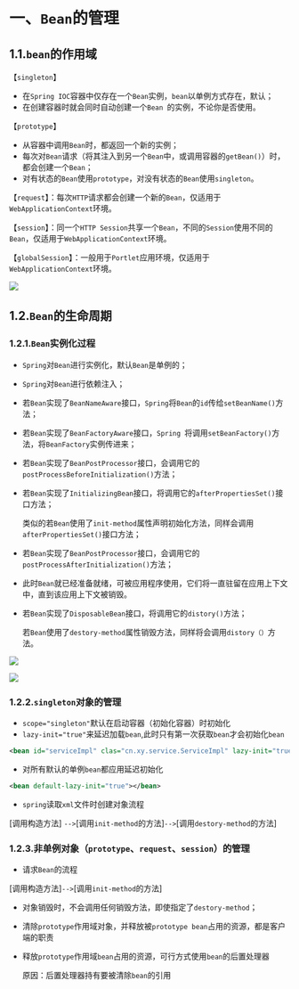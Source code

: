 # 一、`Bean`的管理

## 1.1.`bean`的作用域

【`singleton`】

* 在`Spring IOC`容器中仅存在一个`Bean`实例，`bean`以单例方式存在，默认；
* 在创建容器时就会同时自动创建一个`Bean `的实例，不论你是否使用。

【`prototype`】

* 从容器中调用`Bean`时，都返回一个新的实例；
* 每次对`Bean`请求（将其注入到另一个`Bean`中，或调用容器的`getBean()`）时，都会创建一个`Bean`；
* 对有状态的`Bean`使用`prototype`，对没有状态的`Bean`使用`singleton`。

【`request`】：每次`HTTP`请求都会创建一个新的`Bean`，仅适用于`WebApplicationContext`环境。

【`session`】：同一个`HTTP Session`共享一个`Bean`，不同的`Session`使用不同的`Bean`，仅适用于`WebApplicationContext`环境。

【`globalSession`】：一般用于`Portlet`应用环境，仅适用于`WebApplicationContext`环境。

![](E:\typora\images\微信图片_20180607150112.png)

## 1.2.`Bean`的生命周期

### 1.2.1.`Bean`实例化过程

* `Spring`对`Bean`进行实例化，默认`Bean`是单例的；

* `Spring`对`Bean`进行依赖注入；

* 若`Bean`实现了`BeanNameAware`接口，`Spring`将`Bean`的`id`传给`setBeanName()`方法；

* 若`Bean`实现了`BeanFactoryAware`接口，`Spring `将调用`setBeanFactory()`方法，将`BeanFactory`实例传进来；

* 若`Bean`实现了`BeanPostProcessor`接口，会调用它的`postProcessBeforeInitialization()`方法；

* 若`Bean`实现了`InitializingBean`接口，将调用它的`afterPropertiesSet()`接口方法；

  类似的若`Bean`使用了`init-method`属性声明初始化方法，同样会调用`afterPropertiesSet()`接口方法；

* 若`Bean`实现了`BeanPostProcessor`接口，会调用它的`postProcessAfterInitialization()`方法；

* 此时`Bean`就已经准备就绪，可被应用程序使用，它们将一直驻留在应用上下文中，直到该应用上下文被销毁。

* 若`Bean`实现了`DisposableBean`接口，将调用它的`distory()`方法；

  若`Bean`使用了`destory-method`属性销毁方法，同样将会调用`distory（）`方法。

![](E:\typora\images\微信图片_20180607150108.png)

![](E:\typora\images\微信图片_20180607150041.png)

### 1.2.2.`singleton`对象的管理

* `scope="singleton"`默认在启动容器（初始化容器）时初始化
* `lazy-init="true"`来延迟加载`bean`,此时只有第一次获取`bean`才会初始化`bean`

```xml
<bean id="serviceImpl" clas="cn.xy.service.ServiceImpl" lazy-init="true"></bean>
```

* 对所有默认的单例`bean`都应用延迟初始化

```xml
<bean default-lazy-init="true"></bean>
```

* `spring`读取`xml`文件时创建对象流程

[调用构造方法] `-->`[调用`init-method`的方法]`-->`[调用`destory-method`的方法]

### 1.2.3.非单例对象（`prototype`、`request`、`session`）的管理

* 请求`Bean`的流程

[调用构造方法]`-->`[调用`init-method`的方法]

* 对象销毁时，不会调用任何销毁方法，即使指定了`destory-method`；

* 清除`prototype`作用域对象，并释放被`prototype bean`占用的资源，都是客户端的职责

* 释放`prototype`作用域`bean`占用的资源，可行方式使用`bean`的后置处理器

  原因：后置处理器持有要被清除`bean`的引用

